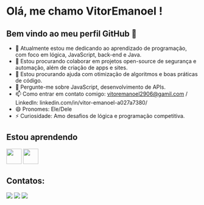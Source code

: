 # Olá, me chamo VitorEmanoel ! 
## Bem vindo ao meu perfil GitHub 👋

- 🔭 Atualmente estou me dedicando ao aprendizado de programação, com foco em lógica, JavaScript, back-end e Java.  
- 👯 Estou procurando colaborar em projetos open-source de segurança e automação, além de criação de apps e sites.  
- 🤔 Estou procurando ajuda com otimização de algoritmos e boas práticas de código.  
- 💬 Pergunte-me sobre JavaScript, desenvolvimento de APIs.  
- 📫 Como entrar em contato comigo: vitoremanoel2906@gamil.com / LinkedIn: linkedin.com/in/vitor-emanoel-a027a7380/  
- 😄 Pronomes: Ele/Dele  
- ⚡ Curiosidade: Amo desafios de lógica e programação competitiva.

## Estou aprendendo
<img loading="lazy" src="https://cdn.jsdelivr.net/gh/devicons/devicon/icons/java/java-original.svg" width="40" height="40"/> <img loading="lazy" src="https://cdn.jsdelivr.net/gh/devicons/devicon/icons/linux/linux-original.svg" width="40" height="40"/>


## Contatos:
<div>
<a href="https://instagram.com/vitoremanoel_ls" target="_blank"><img loading="lazy" src="https://img.shields.io/badge/-Instagram-%23E4405F?style=for-the-badge&logo=instagram&logoColor=white" target="_blank"></a>
<a href = "vitoremanoel2906@gmail.com"><img loading="lazy" src="https://img.shields.io/badge/Gmail-D14836?style=for-the-badge&logo=gmail&logoColor=white" target="_blank"></a>
<a href="https://www.linkedin.com/in/vitor-emanoel-a027a7380" target="_blank"><img loading="lazy" src="https://img.shields.io/badge/-LinkedIn-%230077B5?style=for-the-badge&logo=linkedin&logoColor=white" target="_blank"></a>   
</div>
